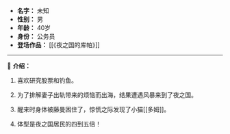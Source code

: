 
- **名字：** 未知
- **性别：** 男
- **年龄：** 40岁
- **身份：** 公务员
- **登场作品：** [[《夜之国的库帕》]] 

---

🚣 **介绍：** 

1. 喜欢研究股票和钓鱼。

2. 为了排解妻子出轨带来的烦恼而出海，结果遭遇风暴来到了夜之国。

3. 醒来时身体被藤曼困住了，惊慌之际发现了小猫[[多姆]]。

4. 体型是夜之国居民的四到五倍！